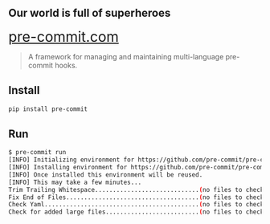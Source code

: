 ## Our world is full of superheroes

<a href="https://pre-commit.com" style="font-size: 2em">pre-commit.com</a>

<blockquote>A framework for managing and maintaining multi-language pre-commit hooks.</blockquote>

## Install

```bash
pip install pre-commit
```

## Run

```bash
$ pre-commit run
[INFO] Initializing environment for https://github.com/pre-commit/pre-commit-hooks.
[INFO] Installing environment for https://github.com/pre-commit/pre-commit-hooks.
[INFO] Once installed this environment will be reused.
[INFO] This may take a few minutes...
Trim Trailing Whitespace.............................(no files to check)Skipped
Fix End of Files.....................................(no files to check)Skipped
Check Yaml...........................................(no files to check)Skipped
Check for added large files..........................(no files to check)Skipped
```
